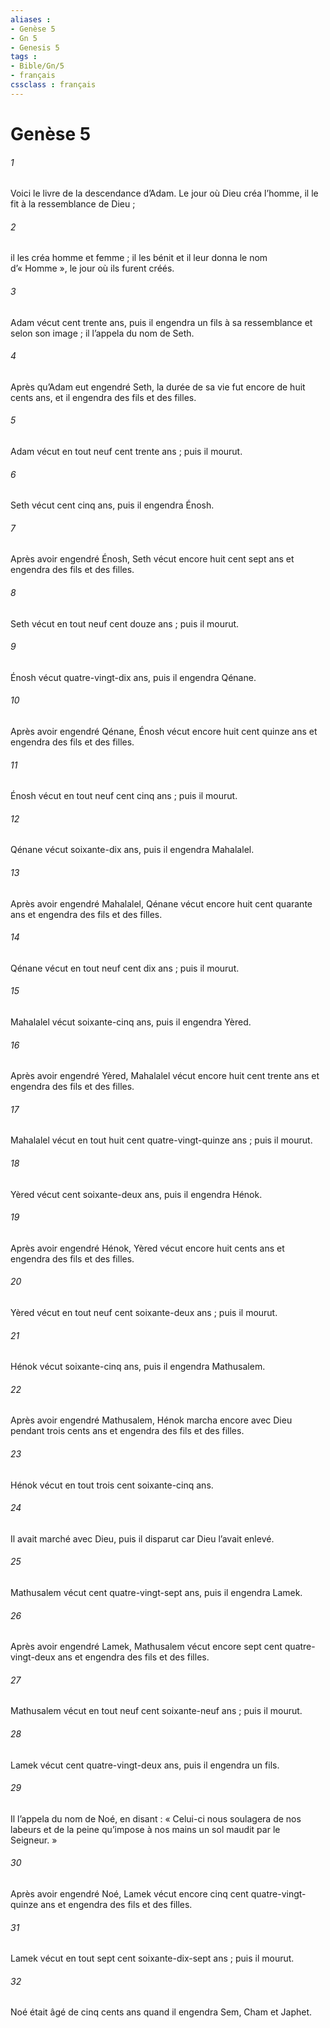 ```yaml
---
aliases : 
- Genèse 5
- Gn 5
- Genesis 5
tags : 
- Bible/Gn/5
- français
cssclass : français
---
```


# Genèse 5

###### 1
Voici le livre de la descendance d’Adam. Le jour où Dieu créa l’homme, il le fit à la ressemblance de Dieu ;
###### 2
il les créa homme et femme ; il les bénit et il leur donna le nom d’« Homme », le jour où ils furent créés.
###### 3
Adam vécut cent trente ans, puis il engendra un fils à sa ressemblance et selon son image ; il l’appela du nom de Seth.
###### 4
Après qu’Adam eut engendré Seth, la durée de sa vie fut encore de huit cents ans, et il engendra des fils et des filles.
###### 5
Adam vécut en tout neuf cent trente ans ; puis il mourut.
###### 6
Seth vécut cent cinq ans, puis il engendra Énosh.
###### 7
Après avoir engendré Énosh, Seth vécut encore huit cent sept ans et engendra des fils et des filles.
###### 8
Seth vécut en tout neuf cent douze ans ; puis il mourut.
###### 9
Énosh vécut quatre-vingt-dix ans, puis il engendra Qénane.
###### 10
Après avoir engendré Qénane, Énosh vécut encore huit cent quinze ans et engendra des fils et des filles.
###### 11
Énosh vécut en tout neuf cent cinq ans ; puis il mourut.
###### 12
Qénane vécut soixante-dix ans, puis il engendra Mahalalel.
###### 13
Après avoir engendré Mahalalel, Qénane vécut encore huit cent quarante ans et engendra des fils et des filles.
###### 14
Qénane vécut en tout neuf cent dix ans ; puis il mourut.
###### 15
Mahalalel vécut soixante-cinq ans, puis il engendra Yèred.
###### 16
Après avoir engendré Yèred, Mahalalel vécut encore huit cent trente ans et engendra des fils et des filles.
###### 17
Mahalalel vécut en tout huit cent quatre-vingt-quinze ans ; puis il mourut.
###### 18
Yèred vécut cent soixante-deux ans, puis il engendra Hénok.
###### 19
Après avoir engendré Hénok, Yèred vécut encore huit cents ans et engendra des fils et des filles.
###### 20
Yèred vécut en tout neuf cent soixante-deux ans ; puis il mourut.
###### 21
Hénok vécut soixante-cinq ans, puis il engendra Mathusalem.
###### 22
Après avoir engendré Mathusalem, Hénok marcha encore avec Dieu pendant trois cents ans et engendra des fils et des filles.
###### 23
Hénok vécut en tout trois cent soixante-cinq ans.
###### 24
Il avait marché avec Dieu, puis il disparut car Dieu l’avait enlevé.
###### 25
Mathusalem vécut cent quatre-vingt-sept ans, puis il engendra Lamek.
###### 26
Après avoir engendré Lamek, Mathusalem vécut encore sept cent quatre-vingt-deux ans et engendra des fils et des filles.
###### 27
Mathusalem vécut en tout neuf cent soixante-neuf ans ; puis il mourut.
###### 28
Lamek vécut cent quatre-vingt-deux ans, puis il engendra un fils.
###### 29
Il l’appela du nom de Noé, en disant : « Celui-ci nous soulagera de nos labeurs et de la peine qu’impose à nos mains un sol maudit par le Seigneur. »
###### 30
Après avoir engendré Noé, Lamek vécut encore cinq cent quatre-vingt-quinze ans et engendra des fils et des filles.
###### 31
Lamek vécut en tout sept cent soixante-dix-sept ans ; puis il mourut.
###### 32
Noé était âgé de cinq cents ans quand il engendra Sem, Cham et Japhet.
